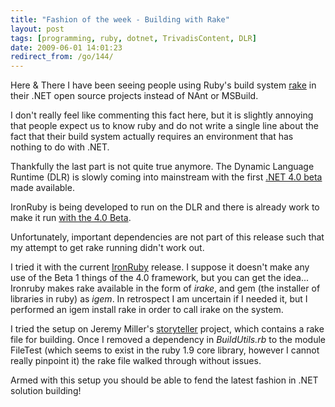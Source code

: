```yaml
---
title: "Fashion of the week - Building with Rake"
layout: post
tags: [programming, ruby, dotnet, TrivadisContent, DLR]
date: 2009-06-01 14:01:23
redirect_from: /go/144/
---
```


Here & There I have been seeing people using Ruby's build system [rake](http://rake.rubyforge.org/) in their .NET open source projects instead of NAnt or MSBuild. 

I don't really feel like commenting this fact here, but it is slightly annoying that people expect us to know ruby and do not write a single line about the fact that their build system actually requires an environment that has nothing to do with .NET.

Thankfully the last part is not quite true anymore. The Dynamic Language Runtime (DLR) is slowly coming into mainstream with the first [.NET 4.0 beta](http://www.microsoft.com/downloads/details.aspx?FamilyID=ee2118cc-51cd-46ad-ab17-af6fff7538c9&displaylang=en) made available.

IronRuby is being developed to run on the DLR and there is already work to make it run [with the 4.0 Beta](http://ironruby.codeplex.com/Release/ProjectReleases.aspx?ReleaseId=27606).

Unfortunately, important dependencies are not part of this release such that my attempt to get rake running didn't work out.

I tried it with the current [IronRuby](http://www.ironruby.net/) release. I suppose it doesn't make any use of the Beta 1 things of the 4.0 framework, but you can get the idea...
Ironruby makes rake available in the form of _irake_, and gem (the installer of libraries in ruby) as _igem_. In retrospect I am uncertain if I needed it, but I performed an igem install rake in order to call irake on the system.

I tried the setup on Jeremy Miller's [storyteller](http://storyteller.tigris.org/) project, which contains a rake file for building. Once I removed a dependency in _BuildUtils.rb_ to the module FileTest (which seems to exist in the ruby 1.9 core library, however I cannot really pinpoint it) the rake file walked through without issues. 

Armed with this setup you should be able to fend the latest fashion in .NET solution building!